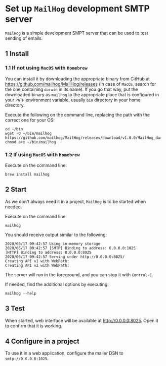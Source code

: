 # Set up `MailHog` development SMTP server

`MailHog` is a simple development SMPT server that can be used to test sending
of emails.

## 1 Install

### 1.1 If not using `MacOS` with `Homebrew`

You can install it by downloading the appropriate binary from GitHub at
https://github.com/mailhog/MailHog/releases (in case of `MacOS`, search for the
one containing `darwin` in its name). If you go that way, put the downloaded
binary as `mailhog` to the appropriate place that is configured in your `PATH`
environment variable, usually `bin` directory in your home directory.

Execute the following on the command line, replacing the path with the correct
one for your OS:

```console
cd ~/bin
wget -O ~/bin/mailhog https://github.com/mailhog/MailHog/releases/download/v1.0.0/MailHog_darwin_amd64
chmod a+x ~/bin/mailhog
```

### 1.2 If using `MacOS` with `Homebrew`

Execute on the command line:

```console
brew install mailhog
```

## 2 Start

As we don't always need it in a project, `MailHog` is to be started when needed.

Execute on the command line:

```console
mailhog
```

You should receive output similar to the following:

```text
2020/06/17 09:42:57 Using in-memory storage
2020/06/17 09:42:57 [SMTP] Binding to address: 0.0.0.0:1025
[HTTP] Binding to address: 0.0.0.0:8025
2020/06/17 09:42:57 Serving under http://0.0.0.0:8025/
Creating API v1 with WebPath:
Creating API v2 with WebPath:
```

The server will run in the foreground, and you can stop it with `Control-C`.

If needed, find the additional options by executing:

```console
mailhog --help
```

## 3 Test

When started, web interface will be available at http://0.0.0.0:8025. Open it to
confirm that it is working.

## 4 Configure in a project

To use it in a web application, configure the mailer DSN to
`smtp://0.0.0.0:1025`.
